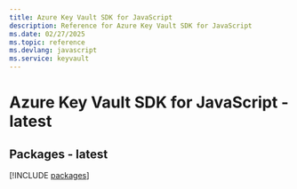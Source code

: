 ```yaml
---
title: Azure Key Vault SDK for JavaScript
description: Reference for Azure Key Vault SDK for JavaScript
ms.date: 02/27/2025
ms.topic: reference
ms.devlang: javascript
ms.service: keyvault
---
```

# Azure Key Vault SDK for JavaScript - latest
## Packages - latest
[!INCLUDE [packages](key-vault-index.md)]
